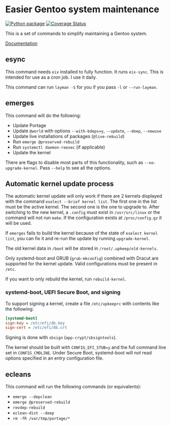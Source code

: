# Easier Gentoo system maintenance

[![Python package](https://github.com/Tatsh/upkeep/workflows/Python%20package/badge.svg)](https://github.com/Tatsh/upkeep/actions?query=workflow%3A%22Python+package%22)
[![Coverage Status](https://coveralls.io/repos/github/Tatsh/upkeep/badge.svg?branch=master)](https://coveralls.io/github/Tatsh/upkeep?branch=master)

This is a set of commands to simplify maintaining a Gentoo system.

[Documentation](https://upkeep.rtfd.io/)

## esync

This command needs `eix` installed to fully function. It runs `eix-sync`. This
is intended for use as a cron job. I use it daily.

This command can run `layman -S` for you if you pass `-l` or `--run-layman`.

## emerges

This command will do the following:

- Update Portage
- Update `@world` with options `--with-bdeps=y`, `--update`, `--deep`,
  `--newuse`
- Update live installations of packages (`@live-rebuild`)
- Run `emerge @preserved-rebuild`
- Run `systemctl daemon-reexec` (if applicable)
- Update the kernel

There are flags to disable most parts of this functionality, such as
`--no-upgrade-kernel`. Pass `--help` to see all the options.

## Automatic kernel update process

The automatic kernel update will only work if there are 2 kernels displayed
with the command `eselect --brief kernel list`. The first one in the list must
be the active kernel. The second one is the one to upgrade to. After switching
to the new kernel, a `.config` must exist in `/usr/src/linux` or the command
will not run `make`. If the configuration exists at `/proc/config.gz` it will
be used.

If `emerges` fails to build the kernel because of the state of
`eselect kernel list`, you can fix it and re-run the update by running
`upgrade-kernel`.

The old kernel data in `/boot` will be stored in `/root/.upkeep/old-kernels`.

Only systemd-boot and GRUB (`grub-mkconfig`) combined with Dracut are supported
for the kernel update. Valid configurations must be present in `/etc`.

If you want to only rebuild the kernel, run `rebuild-kernel`.

### systemd-boot, UEFI Secure Boot, and signing

To support signing a kernel, create a file `/etc/upkeeprc` with contents like
the following:

```ini
[systemd-boot]
sign-key = /etc/efi/db.key
sign-cert = /etc/efi/db.crt
```

Signing is done with `sbsign` (`app-crypt/sbsigntools`).

The kernel should be built with `CONFIG_EFI_STUB=y` and the full command line
set in `CONFIG_CMDLINE`. Under Secure Boot, systemd-boot will _not_ read
options specified in an entry configuration file.

## ecleans

This command will run the following commands (or equivalents):

- `emerge --depclean`
- `emerge @preserved-rebuild`
- `revdep-rebuild`
- `eclean-dist --deep`
- `rm -fR /var/tmp/portage/*`
